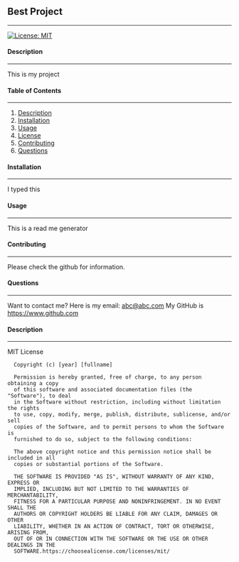## Best Project
  ---
  [![License: MIT](https://img.shields.io/badge/License-MIT-yellow.svg)](https://opensource.org/licenses/MIT)
  #### **Description**
---
This is my project
#### **Table of Contents**
---
1. [Description](#Description)
1. [Installation](#Installation)
1. [Usage](#Usage)
1. [License](#License)
1. [Contributing](#Contributing)
1. [Questions](#Questions)
#### **Installation**
---
I typed this
#### **Usage**
---
This is a read me generator
#### **Contributing**
---
Please check the github for information.
#### **Questions**
---
Want to contact me?
  Here is my email: abc@abc.com
  My GitHub is https://www.github.com
#### **Description**
---
MIT License

      Copyright (c) [year] [fullname]
      
      Permission is hereby granted, free of charge, to any person obtaining a copy
      of this software and associated documentation files (the "Software"), to deal
      in the Software without restriction, including without limitation the rights
      to use, copy, modify, merge, publish, distribute, sublicense, and/or sell
      copies of the Software, and to permit persons to whom the Software is
      furnished to do so, subject to the following conditions:
      
      The above copyright notice and this permission notice shall be included in all
      copies or substantial portions of the Software.
      
      THE SOFTWARE IS PROVIDED "AS IS", WITHOUT WARRANTY OF ANY KIND, EXPRESS OR
      IMPLIED, INCLUDING BUT NOT LIMITED TO THE WARRANTIES OF MERCHANTABILITY,
      FITNESS FOR A PARTICULAR PURPOSE AND NONINFRINGEMENT. IN NO EVENT SHALL THE
      AUTHORS OR COPYRIGHT HOLDERS BE LIABLE FOR ANY CLAIM, DAMAGES OR OTHER
      LIABILITY, WHETHER IN AN ACTION OF CONTRACT, TORT OR OTHERWISE, ARISING FROM,
      OUT OF OR IN CONNECTION WITH THE SOFTWARE OR THE USE OR OTHER DEALINGS IN THE
      SOFTWARE.https://choosealicense.com/licenses/mit/
